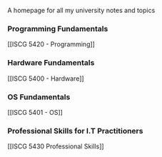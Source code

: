 A homepage for all my university notes and topics

### Programming Fundamentals
[[ISCG 5420 - Programming]]

### Hardware Fundamentals
[[ISCG 5400 - Hardware]]

### OS Fundamentals
[[ISCG 5401 - OS]]

### Professional Skills for I.T Practitioners
[[ISCG 5430 Professional Skills]]